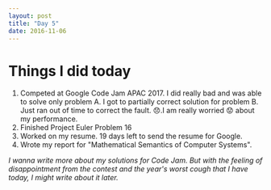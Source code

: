 ```yaml
---
layout: post
title: "Day 5"
date: 2016-11-06
---
```

# Things I did today
1. Competed at Google Code Jam APAC 2017. I did really bad and was able to solve only problem A. I got to partially correct solution for problem B. Just ran out of time to correct the fault. :disappointed:.I am really worried :worried: about my performance. 
2. Finished Project Euler Problem 16
3. Worked on my resume. 19 days left to send the resume for Google. 
4. Wrote my report for "Mathematical Semantics of Computer Systems".

_I wanna write more about my solutions for Code Jam. But with the feeling of disappointment from the contest and the year's worst cough that I have today, I might write about it later._
